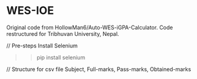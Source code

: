 # WES-IOE
Original code from HollowMan6/Auto-WES-iGPA-Calculator. Code restructured for Tribhuvan University, Nepal.

// Pre-steps
Install Selenium
>> pip install selenium

// Structure for csv file
Subject, Full-marks, Pass-marks, Obtained-marks
